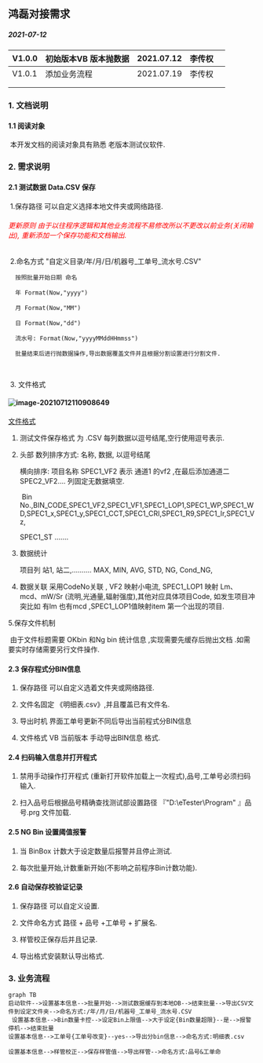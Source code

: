 ## 鸿磊对接需求 

##### 2021-07-12 

| V1.0.0 | 初始版本VB 版本抛数据 | 2021.07.12 | 李传权 |      |
| ------ | --------------------- | ---------- | ------ | ---- |
| V1.0.1 | 添加业务流程          | 2021.07.19 | 李传权 |      |
|        |                       |            |        |      |
|        |                       |            |        |      |

<div style="page-break-after: always;"></div>

###  1. 文档说明

####     1.1 阅读对象

​	 本开发文档的阅读对象具有熟悉 老版本测试仪软件.

###   2. 需求说明

#### 2.1	测试数据 Data.CSV  保存	

​	1.保存路径 可以自定义选择本地文件夹或网络路径.

###### 				 			<font color=#FF0000>更新原则  由于以往程序逻辑和其他业务流程不易修改所以不更改以前业务(关闭输出), 重新添加一个保存功能和文档输出.</font>

​	2.命名方式   "自定义目录/年/月/日/机器号\_工单号\_流水号.CSV"  

  	  按照批量开始日期 命名 
  	
  	  年 Format(Now,"yyyy")
  	
  	  月 Format(Now,"MM") 
  	  
  	  日 Format(Now,"dd")
  	
  	  流水号: Format(Now,"yyyyMMddHHmmss")
  	  
  	  批量结束后进行抛数据操作,导出数据覆盖文件并且根据分割设置进行分割文件.

​      

​	3. 文件格式

#### ![image-20210712110908649](https://lcq186-1256847298.cos.ap-nanjing.myqcloud.com/img/image-20210712110908649.png)

[文件格式](https://lcq186-1256847298.cos.ap-nanjing.myqcloud.com/img/image-20210712110908649.png)

1. 测试文件保存格式 为 .CSV   每列数据以逗号结尾,空行使用逗号表示.

2. 头部
    数列排序方式:   名称, 数据, 以逗号结尾

   横向排序: 项目名称  SPEC1_VF2	 表示 通道1 的vf2 ,在最后添加通道二SPEC2_VF2.... 列固定无数据填空.

   ​	Bin No.,BIN_CODE,SPEC1_VF2,SPEC1_VF1,SPEC1_LOP1,SPEC1_WP,SPEC1_WD,SPEC1_x,SPEC1_y,SPEC1_CCT,SPEC1_CRI,SPEC1_R9,SPEC1_Ir,SPEC1_Vz,

   SPEC1_ST .......

3. 数据统计

   项目列  站1, 站二,..........
   MAX,
   MIN,
   AVG,
   STD,
   NG,
   Cond_NG,
   
4.  数据关联 
   采用CodeNo关联 , VF2 映射小电流, SPEC1_LOP1 映射 Lm、mcd、mW/Sr (流明,光通量,辐射强度),其他对应具体项目Code,
   如发生项目冲突比如 有lm 也有mcd  ,SPEC1_LOP1值映射item 第一个出现的项目.

   5.保存文件机制

​        由于文件标题需要 OKbin 和Ng bin 统计信息 ,实现需要先缓存后抛出文档 .如需要实时存储需要另行文件操作.

#### 2.3 保存程式分BIN信息

1. 保存路径 可以自定义选着文件夹或网络路径.

2. 文件名固定 《明细表.csv》,并且覆盖已有文件名.

3. 导出时机  界面工单号更新不同后导出当前程式分BIN信息 

4. 文件格式 VB 当前版本 手动导出BIN信息 格式.

####  2.4  扫码输入信息并打开程式

1. 禁用手动操作打开程式 (重新打开软件加载上一次程式),品号,工单号必须扫码输入.

2. 扫入品号后根据品号精确查找测试部设置路径 『"D:\eTester\Program" 』品号.prg 文件加载.


#### 2.5  NG Bin 设置阈值报警

1. 当 BinBox 计数大于设定数量后报警并且停止测试.

2. 每次批量开始,计数重新开始(不影响之前程序Bin计数功能).

#### 2.6  自动保存校验证记录

1. 保存路径 可以自定义设置.

2. 文件命名方式    路径 + 品号 +工单号 + 扩展名.

3. 样管校正保存后并且记录.

4. 导出格式安装默认导出格式.

   

### 3. 业务流程 

~~~mermaid
graph TB
启动软件-->设置基本信息-->批量开始-->测试数据缓存到本地DB-->结束批量-->导出CSV文件到设定文件夹-->命名方式:/年/月/日/机器号_工单号_流水号.CSV
 设置基本信息-->Bin数量卡控-->设定Bin上限值-->大于设定{Bin数量超限}--是-->报警停机-->结束批量
设置基本信息-->工单号{工单号改变}--yes-->导出分bin信息-->命名方式:明细表.csv 
 
设置基本信息-->样管校正-->保存样管值-->导出样管-->命名方式:品号&工单命


~~~





​	

​     

######  

